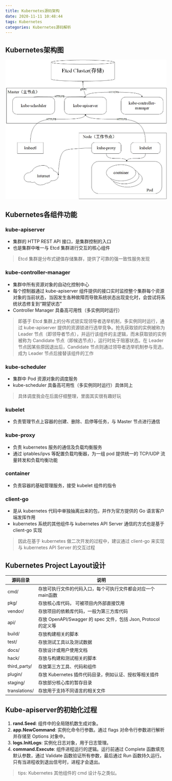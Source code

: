 ```yaml
---
title: Kubernetes源码架构
date: 2020-11-11 10:48:44
tags: Kubernetes
categories: Kubernetes源码解析
---
```


## Kubernetes架构图
![kubernetes架构图](../image/kubernetes架构图.jpg)

## Kubernetes各组件功能

### kube-apiserver
* 集群的 HTTP REST API 接口，是集群控制的入口
* 也是集群中唯一与 Etcd 集群进行交互的核心组件
> Etcd 集群是分布式键值存储集群，提供了可靠的强一致性服务发现

### kube-controller-manager
* 集群中所有资源对象的自动化控制中心
* 每个控制器通过 kube-apiserver 组件提供的接口实时监控整个集群每个资源对象的当前状态，当因发生各种故障而导致系统状态出现变化时，会尝试将系统状态修复到“期望状态”
* Controller Manager 具备高可用性（多实例同时运行）
> 即基于 Etcd 集群上的分布式锁实现领导者选举机制，多实例同时运行，通过 kube-apiserver 提供的资源锁进行选举竞争。抢先获取锁的实例被称为 Leader 节点（即领导者节点），并运行该组件的主逻辑，而未获取锁的实例被称为 Candidate 节点（即候选节点），运行时处于阻塞状态。在 Leader 节点因某些原因退出后，Candidate 节点则通过领导者选举机制参与竞选，成为 Leader 节点后接替该组件的工作

### kube-scheduler 
* 集群中 Pod 资源对象的调度服务
* kube-scheduler 具备高可用性（多实例同时运行）具体同上
> 具体调度我会在后面仔细整理，里面其实很有趣好玩

### kubelet
* 负责管理节点上容器的创建、删除、启停等任务，与 Master 节点进行通信

### kube-proxy
* 负责 kubernetes 服务的通信及负载均衡服务
* 通过 iptables/ipvs 等配置负载均衡器，为一组 pod 提供统一的 TCP/UDP 流量转发和负载均衡功能

### container
* 负责容器的基础管理服务，接受 kubelet 组件的指令

### client-go
* 是从 kubernetes 代码中单独抽离出来的包，并作为官方提供的 Go 语言客户端发挥作用
* kubernetes 系统的其他组件与 kubernetes API Server 通信的方式也是基于 client-go 实现
> 因此在基于 kubernetes 做二次开发的过程中，建议通过 client-go 来实现与 kubernetes API Server 的交互过程


## Kubernetes Project Layout设计
| 源码目录 | 说明 | 
| --- | --- |
| cmd/ | 存放可执行文件的代码入口，每个可执行文件都会对应一个main函数 |
| pkg/ | 存放核心库代码， 可被项目内外部直接饮用 |
| vendor/ | 存放项目的依赖库代码，一般为第三方库代码 |
| api/ | 存放 OpenAPI/Swagger 的 spec 文件，包括 Json, Protocol 的定义等 |
| build/ | 存放构建相关的脚本 |
| test/ | 存放测试工具以及测试数据 | 
| docs/ | 存放设计或用户使用文档 |
| hack/ | 存放与构建和测试相关的脚本 |
| third_party/ | 存放第三方工具、代码和组件 |
| plugin/ | 存放 Kubernetes 插件代码目录，例如认证、授权等相关插件 |
| staging/ | 存放部分核心库的暂存目录 |
| translations/ | 存放用于支持不同语言的相关文件 |

## Kube-apiserver的初始化过程
1. **rand.Seed**: 组件中的全局随机数生成对象。
2. **app.NewCommand**: 实例化命令行参数。通过 flags 对命令行参数进行解析并存储至 Options 对象中。
3. **logs.InitLogs**: 实例化日志对象，用于日志管理。
4. **command.Execute**: 组件进程运行的逻辑。运行前通过 Complete 函数填充默认参数，通过 Validate 函数验证所有参数，最后通过 Run 函数持久运行。只有当进程收到退出信号时，进程才会退出。
> tips: Kubernetes 其他组件的 cmd 设计与之类似。